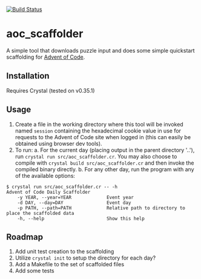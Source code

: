 [![Build Status](https://travis-ci.org/jasonlikescats/aoc_scaffolder.svg?branch=main)](https://travis-ci.org/jasonlikescats/aoc_scaffolder)

# aoc_scaffolder

A simple tool that downloads puzzle input and does some simple
quickstart scaffolding for [Advent of Code](https://adventofcode.com/).

## Installation

Requires Crystal (tested on v0.35.1)

## Usage

1. Create a file in the working directory where this tool will be invoked
  named `session` containing the hexadecimal cookie value in use for requests
  to the Advent of Code site when logged in (this can easily be obtained
  using browser dev tools).
2. To run:
  a. For the current day (placing output in the parent directory '..'), run
  `crystal run src/aoc_scaffolder.cr`. You may also choose to compile with
  `crystal build src/aoc_scaffolder.cr` and then invoke the compiled binary
  directly.
  b. For any other day, run the program with any of the available options:
  ```
  $ crystal run src/aoc_scaffolder.cr -- -h
  Advent of Code Daily Scaffolder
      -y YEAR, --year=YEAR             Event year
      -d DAY, --day=DAY                Event day
      -p PATH, --path=PATH             Relative path to directory to place the scaffolded data
      -h, --help                       Show this help
  ```

## Roadmap
1. Add unit test creation to the scaffolding
2. Utilize `crystal init` to setup the directory for each day?
3. Add a Makefile to the set of scaffolded files
4. Add some tests
